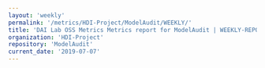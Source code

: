 ```yaml
---
layout: 'weekly'
permalink: '/metrics/HDI-Project/ModelAudit/WEEKLY/'
title: 'DAI Lab OSS Metrics Metrics report for ModelAudit | WEEKLY-REPORT-2019-07-07'
organization: 'HDI-Project'
repository: 'ModelAudit'
current_date: '2019-07-07'
---
```

